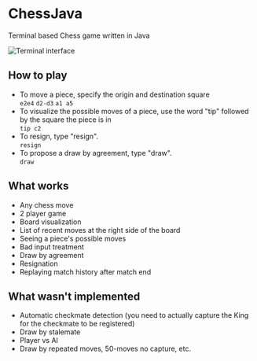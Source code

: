 # ChessJava
Terminal based Chess game written in Java

![Terminal interface](https://github.com/wendellavila/ChessJava/main/repo-assets/chessjava.png "Terminal interface")

## How to play
* To move a piece, specify the origin and destination square<br>
```e2e4``` ```d2-d3``` ```a1 a5```
* To visualize the possible moves of a piece, use the word "tip" followed by the square the piece is in<br>
```tip c2```
* To resign, type "resign".<br>
```resign```
* To propose a draw by agreement, type "draw".<br>
```draw```

## What works
* Any chess move
* 2 player game
* Board visualization
* List of recent moves at the right side of the board
* Seeing a piece's possible moves
* Bad input treatment
* Draw by agreement
* Resignation
* Replaying match history after match end

## What wasn't implemented
* Automatic checkmate detection (you need to actually capture the King for the checkmate to be registered)
* Draw by stalemate
* Player vs AI
* Draw by repeated moves, 50-moves no capture, etc.
